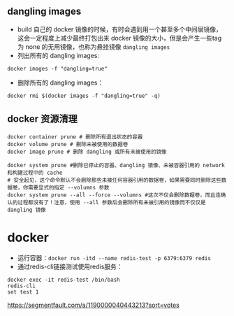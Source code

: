 ## dangling images
- build 自己的 docker 镜像的时候，有时会遇到用一个甚至多个中间层镜像，这会一定程度上减少最终打包出来 docker 镜像的大小，但是会产生一些tag 为 none 的无用镜像，也称为悬挂镜像 `dangling images`
- 列出所有的 dangling images:
```
docker images -f "dangling=true"
```

- 删除所有的 dangling images：
```
docker rmi $(docker images -f "dangling=true" -q)
```

## docker 资源清理
```
docker container prune # 删除所有退出状态的容器
docker volume prune # 删除未被使用的数据卷
docker image prune # 删除 dangling 或所有未被使用的镜像

docker system prune #删除已停止的容器、dangling 镜像、未被容器引用的 network 和构建过程中的 cache
# 安全起见，这个命令默认不会删除那些未被任何容器引用的数据卷，如果需要同时删除这些数据卷，你需要显式的指定 --volumns 参数
docker system prune --all --force --volumns #这次不仅会删除数据卷，而且连确认的过程都没有了！注意，使用 --all 参数后会删除所有未被引用的镜像而不仅仅是 dangling 镜像
```




# docker
- 运行容器：`docker run -itd --name redis-test -p 6379:6379 redis`
- 通过redis-cli链接测试使用redis服务：
```
docker exec -it redis-test /bin/bash
redis-cli
set test 1
```


https://segmentfault.com/a/1190000040443213?sort=votes

